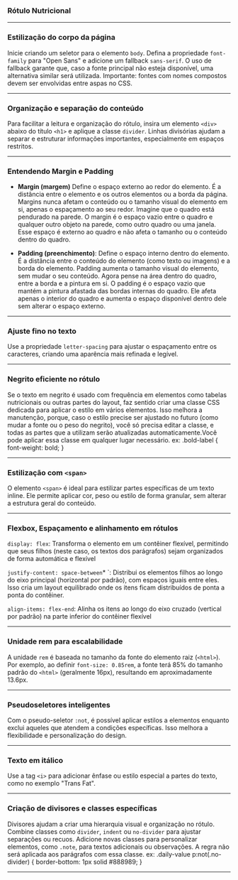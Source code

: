 ### Rótulo Nutricional 


---

### Estilização do corpo da página
Inicie criando um seletor para o elemento `body`. Defina a propriedade `font-family` para "Open Sans" e adicione um fallback `sans-serif`. O uso de fallback garante que, caso a fonte principal não esteja disponível, uma alternativa similar será utilizada. Importante: fontes com nomes compostos devem ser envolvidas entre aspas no CSS.

---

### Organização e separação do conteúdo
Para facilitar a leitura e organização do rótulo, insira um elemento `<div>` abaixo do título `<h1>` e aplique a classe `divider`. Linhas divisórias ajudam a separar e estruturar informações importantes, especialmente em espaços restritos.

---

### Entendendo Margin e Padding
- **Margin (margem)** Define o espaço externo ao redor do elemento. É a distância entre o elemento e os outros elementos ou a borda da página. Margins nunca afetam o conteúdo ou o tamanho visual do elemento em si, apenas o espaçamento ao seu redor.
 Imagine que o quadro está pendurado na parede. O margin é o espaço vazio entre o quadro e qualquer outro objeto na parede, como outro quadro ou uma janela. Esse espaço é externo ao quadro e não afeta o tamanho ou o conteúdo dentro do quadro.

 
- **Padding (preenchimento)**: Define o espaço interno dentro do elemento. É a distância entre o conteúdo do elemento (como texto ou imagens) e a borda do elemento. Padding aumenta o tamanho visual do elemento, sem mudar o seu conteúdo.
 Agora pense na área dentro do quadro, entre a borda e a pintura em si. O padding é o espaço vazio que mantém a pintura afastada das bordas internas do quadro. Ele afeta apenas o interior do quadro e aumenta o espaço disponível dentro dele sem alterar o espaço externo.

---

### Ajuste fino no texto
Use a propriedade `letter-spacing` para ajustar o espaçamento entre os caracteres, criando uma aparência mais refinada e legível.

---

### Negrito eficiente no rótulo
Se o texto em negrito é usado com frequência em elementos como tabelas nutricionais ou outras partes do layout, faz sentido criar uma classe CSS dedicada para aplicar o estilo em vários elementos. Isso melhora a manutenção, porque, caso o estilo precise ser ajustado no futuro (como mudar a fonte ou o peso do negrito), você só precisa editar a classe, e todas as partes que a utilizam serão atualizadas automaticamente.Você pode aplicar essa classe em qualquer lugar necessário.
ex:
     .bold-label {
       font-weight: bold;
     }

---

### Estilização com `<span>`
O elemento `<span>` é ideal para estilizar partes específicas de um texto inline. Ele permite aplicar cor, peso ou estilo de forma granular, sem alterar a estrutura geral do conteúdo.

---

### Flexbox, Espaçamento e alinhamento em rótulos
`display: flex`: Transforma o elemento em um contêiner flexível, permitindo que seus filhos (neste caso, os textos dos parágrafos) sejam organizados de forma automática e flexível

 `justify-content: space-between`* `: Distribui os elementos filhos ao longo do eixo principal (horizontal por padrão), com espaços iguais entre eles. Isso cria um layout equilibrado onde os itens ficam distribuídos de ponta a ponta do contêiner.

`align-items: flex-end`: Alinha os itens ao longo do eixo cruzado (vertical por padrão) na parte inferior do contêiner flexível

---

### Unidade rem para escalabilidade
A unidade `rem` é baseada no tamanho da fonte do elemento raiz (`<html>`). Por exemplo, ao definir `font-size: 0.85rem`, a fonte terá 85% do tamanho padrão do `<html>` (geralmente 16px), resultando em aproximadamente 13.6px.

---

### Pseudoseletores inteligentes
Com o pseudo-seletor `:not`, é possível aplicar estilos a elementos enquanto exclui aqueles que atendem a condições específicas. Isso melhora a flexibilidade e personalização do design.

---

### Texto em itálico
Use a tag `<i>` para adicionar ênfase ou estilo especial a partes do texto, como no exemplo "Trans Fat".

---

### Criação de divisores e classes específicas
Divisores ajudam a criar uma hierarquia visual e organização no rótulo. Combine classes como `divider`, `indent` ou `no-divider` para ajustar separações ou recuos. Adicione novas classes para personalizar elementos, como `.note`, para textos adicionais ou observações.
A regra não será aplicada aos parágrafos com essa classe.
ex:
   .daily-value p:not(.no-divider) {
  border-bottom: 1px solid #888989;
}


---
